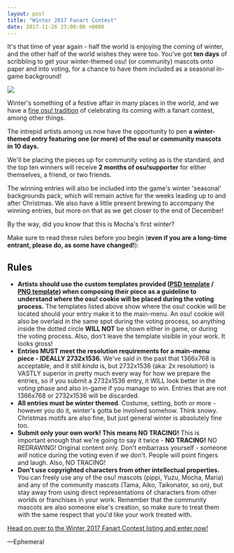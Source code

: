 ```yaml
---
layout: post
title: "Winter 2017 Fanart Contest"
date: 2017-11-26 23:00:00 +0000
---
```


It's that time of year again - half the world is enjoying the coming of winter, and the other half of the world wishes they were too. You've got **ten days** of scribbling to get your winter-themed osu! (or community) mascots onto paper and into voting, for a chance to have them included as a seasonal in-game background!

[![](https://assets.ppy.sh/contests/58/header.jpg?20171127)](https://osu.ppy.sh/community/contests/58)

Winter's something of a festive affair in many places in the world, and we have a [fine osu! tradition](https://osu.ppy.sh/community/contests/36) of celebrating its coming with a fanart contest, among other things.

The intrepid artists among us now have the opportunity to pen **a winter-themed entry featuring one (or more) of the osu! or community mascots in 10 days.**

We'll be placing the pieces up for community voting as is the standard, and the top ten winners will receive **2 months of osu!supporter** for either themselves, a friend, or two friends.

The winning entries will also be included into the game's winter 'seasonal' backgrounds pack, which will remain active for the weeks leading up to and after Christmas. We also have a little present brewing to accompany the winning entries, but more on that as we get closer to the end of December!

By the way, did you know that this is Mocha's first winter?

Make sure to read these rules before you begin (**even if you are a long-time entrant, please do, as some have changed!**):

## Rules

- **Artists should use the custom templates provided ([PSD template](https://assets.ppy.sh/events/fanart/templates/osu%21%20main%20menu%202732x1536.psd?2017) / [PNG template](https://assets.ppy.sh/events/fanart/templates/osu%21%20main%20menu%202732x1536.png?2017)) when composing their piece as a guideline to understand where the osu! cookie will be placed during the voting process.** The templates listed above show where the osu! cookie will be located should your entry make it to the main-menu. An osu! cookie will also be overlaid in the same spot during the voting process, so anything inside the dotted circle **WILL NOT** be shown either in game, or during the voting process. Also, don't leave the template visible in your work. It looks gross!
- **Entries MUST meet the resolution requirements for a main-menu piece - IDEALLY 2732x1536.** We've said in the past that 1366x768 is acceptable, and it still _kinda_ is, but 2732x1536 (aka: 2x resolution) is VASTLY superior in pretty much every way for how we prepare the entries, so if you submit a 2732x1536 entry, it WILL look better in the voting phase and also in-game if you manage to win. Entries that are not 1366x768 or 2732x1536 will be discarded.
- **All entries must be winter themed**. Costume, setting, both or more - however you do it, winter's gotta be involved somehow. Think snowy. Christmas motifs are also fine, but just general winter is absolutely fine too.
- **Submit only your own work! This means NO TRACING!** This is important enough that we're going to say it twice - **NO TRACING!** NO REDRAWING! Original content only. Don't embarrass yourself - someone *will* notice during the voting even if we don't. People will point fingers and laugh. Also, NO TRACING!
- **Don't use copyrighted characters from other intellectual properties.** You can freely use any of the osu! mascots (pippi, Yuzu, Mocha, Maria) and any of the community mascots (Tama, Aiko, Taikonator, so on), but stay away from using direct representations of characters from other worlds or franchises in your work. Remember that the community mascots are also someone else's creation, so make sure to treat them with the same respect that you'd like your work treated with.

[Head on over to the Winter 2017 Fanart Contest listing and enter now!](https://osu.ppy.sh/community/contests/58)

—Ephemeral
